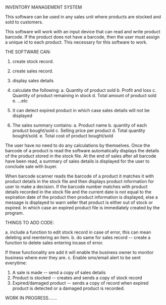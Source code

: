INVENTORY MANAGEMENT SYSTEM

This software can be used in any sales unit where products are stocked and sold to customers.

This software will work with an input device that can read and write product barcode. If the product does not
have a barcode, then the user must assign a unique id to each product. This necessary for this software to work.

THE SOFTWARE CAN:
1. create stock record.
2. create sales record.
3. display sales details
4. calculate the following:
  a. Quantity of product sold
  b. Profit and loss
  c. Quantity of product remaining in stock
  d. Total amount of product sold
  e. ...etc
5. It can detect expired product in which case sales details will not be displayed

6. The sales summary contains:
  a. Product name
  b. quantity of each product bought/sold
  c. Selling price per product
  d. Total quantity bought/sold.
  e. Total cost of product bought/sold  

The user have no need to do any calculations by themselves. Once the barcode of a product is read the software automatically displays the details of the product stored in the stock file. At the end of sales after all barcode have been read, a summary of sales details is displayed for the user to conclude sale with buyer.

When barcode scanner reads the barcode of a product it matches it with product details in the stock file and then displays product information for user to make a decision. If the barcode number matches with product details recorded in the stock file and the current date is not equal to the expiration date of the product then product information is displayed, else a message is displayed to warn seller that product is either out of stock or expired. In which case an expired product file is immediately created by the program.



THINGS TO ADD CODE:

a. include a function to edit stock record in case of error, this can mean deleting and reentering
an item.
b. do same for sales record -- create a function to delete sales entering incase of error.

If these functionality are add it will enable the business owner to monitor business where ever they are.
c. Enable sms/email alert to be sent everytime:

1. A sale is made -- send a copy of sales details
2. Product is stocked -- creates and sends a copy of stock record
3. Expired/damaged product -- sends a copy of record when expired product is detected or a damaged
product is recorded.

 



WORK IN PROGRESS.......


